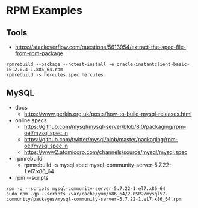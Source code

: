 # RPM Examples
## Tools
* https://stackoverflow.com/questions/5613954/extract-the-spec-file-from-rpm-package
```
rpmrebuild --package --notest-install -e oracle-instantclient-basic-10.2.0.4-1.x86_64.rpm
rpmrebuild -s hercules.spec hercules
```
## MySQL
* docs
  * https://www.perkin.org.uk/posts/how-to-build-mysql-releases.html
* online specs
  * https://github.com/mysql/mysql-server/blob/8.0/packaging/rpm-oel/mysql.spec.in
  * https://github.com/twitter/mysql/blob/master/packaging/rpm-oel/mysql.spec.in
  * https://www2.atomicorp.com/channels/source/mysql/mysql.spec
* rpmrebuild
  * rpmrebuild -s mysql.spec mysql-community-server-5.7.22-1.el7.x86_64
* rpm --scripts
```
rpm -q --scripts mysql-community-server-5.7.22-1.el7.x86_64
sudo rpm -qp --scripts /var/cache/yum/x86_64/2.0SP2/mysql57-community/packages/mysql-community-server-5.7.22-1.el7.x86_64.rpm
```

